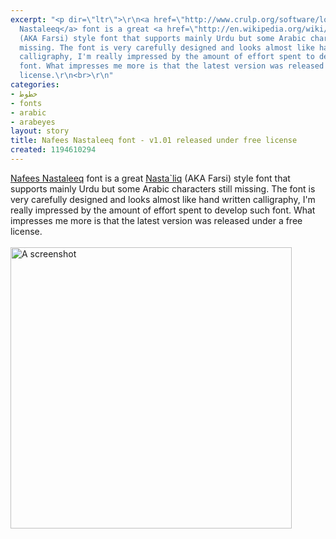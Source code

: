 ```yaml
---
excerpt: "<p dir=\"ltr\">\r\n<a href=\"http://www.crulp.org/software/localization/Fonts/nafeesNastaleeq.html\">Nafees
  Nastaleeq</a> font is a great <a href=\"http://en.wikipedia.org/wiki/Nasta%60liq_script\">Nasta`liq</a>
  (AKA Farsi) style font that supports mainly Urdu but some Arabic characters still
  missing. The font is very carefully designed and looks almost like hand written
  calligraphy, I'm really impressed by the amount of effort spent to develop such
  font. What impresses me more is that the latest version was released under a free
  license.\r\n<br>\r\n"
categories:
- خطوط
- fonts
- arabic
- arabeyes
layout: story
title: Nafees Nastaleeq font - v1.01 released under free license
created: 1194610294
---
```

<p dir="ltr">
<a href="http://www.crulp.org/software/localization/Fonts/nafeesNastaleeq.html">Nafees Nastaleeq</a> font is a great <a href="http://en.wikipedia.org/wiki/Nasta%60liq_script">Nasta`liq</a> (AKA Farsi) style font that supports mainly Urdu but some Arabic characters still missing. The font is very carefully designed and looks almost like hand written calligraphy, I'm really impressed by the amount of effort spent to develop such font. What impresses me more is that the latest version was released under a free license.
<br>
<br>
<a href="/node/107">
<img src="/files/images/Nafees_Nastaleeq_pango.png" alt="A screenshot" width="450">
</a>
</p>
